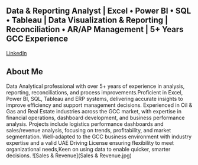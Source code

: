 ## Data & Reporting Analyst | Excel • Power BI • SQL • Tableau | Data Visualization & Reporting | Reconciliation • AR/AP Management | 5+ Years GCC Experience

[LinkedIn](https://www.linkedin.com/in/jafbinzain)
## About Me
Data Analytical professional with over 5+ years of experience in analysis, reporting, reconciliations, and process improvements.Proficient in Excel, Power BI, SQL, Tableau and ERP systems, delivering accurate insights to improve efficiency and support management decisions.
Experienced in Oil & Gas and Real Estate industries across the GCC market, with expertise in financial operations, dashboard development, and business performance analysis. 
Projects include logistics performance dashboards and sales/revenue analysis, focusing on trends, profitability, and market segmentation.
Well-adapted to the GCC business environment with industry expertise and a valid UAE Driving License ensuring flexibility to meet organizational needs,Keen on using data to enable quicker, smarter decisions.
![Sales & Revenue](Sales & Revenue.jpg)
